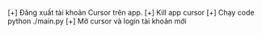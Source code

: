 [+] Đăng xuất tài khoản Cursor trên app.
[+] Kill app cursor 
[+] Chạy code python ./main.py 
[+] Mở cursor và login tài khoản mới
